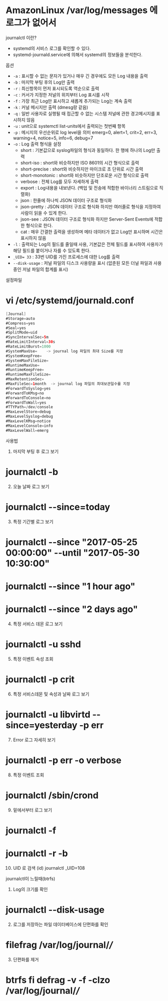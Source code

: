 # AmazonLinux /var/log/messages 에 로그가 없어서

journalctl 이란?
- systemd의 서비스 로그를 확인할 수 있다.
- systemd-journald.service에 의해서 systemd의 정보들을 분석한다.

옵션
- `-a` : 표시할 수 없는 문자가 있거나 매우 긴 경우에도 모든 Log 내용을 출력
- `-b` : 마지막 부팅 후의 Log만 출력
- `-r` : 최신항목이 먼저 표시되도록 역순으로 출력
- `-c` : 커서가 지정한 저널의 위치부터 Log 표시를 시작
- `-f` : 가장 최근 Log만 표시하고 새롭게 추가되는 Log는 계속 출력
- `-k` : 커널 메시지만 출력 (dmesg랑 같음)
- `-q` : 일반 사용자로 실행될 때 접근할 수 없는 시스템 저널에 관한 경고메시지를 표시하지 않음
- `-u` : unit으로 systemctl list-units에서 출력되는 첫번째 항목
- `-p` : 메시지의 우선순위로 log level을 의미
    emerg=0, alert=1, crit=2, err=3, warning=4, notice=5, info=6, debug=7
- `-o` : Log 출력 형식을 설정
  - short : 기본값으로 syslog파일의 형식과 동일하다. 한 행에 하나의 Log만 출력
  - short-iso : short와 비슷하지만 ISO 8601의 시간 형식으로 출력
  - short-precise : short와 비슷하지만 마이크로 초 단위로 시간 출력
  - short-monotonic : short와 비슷하지만 단조로운 시간 형식으로 출력
  - verbose : 전체 Log를 모두 자세하게 출력
  - export : Log내용을 내보낸다. (백업 및 전송에 적합한 바이너리 스트림으로 직렬화)
  - json : 한줄에 하나씩 JSON 데이터 구조로 형식화
  - json-pretty : JSON 데이터 구조로 형식화 하지만 여러줄로 형식을 지정하여 사람이 읽을 수 있게 한다.
  - json-see : JSON 데이터 구조로 형식화 하지만 Server-Sent Events에 적합한 형식으로 한다.
  - cat : 매우 간결한 출력을 생성하며 메타 데이터가 없고 Log만 표시하며 시간은 표시하지 않음
- `-l` : 출력되는 Log의 필드를 줄일때 사용, 기본값은 전체 필드를 표시하여 사용자가 해당 필드를 붙이거나 자를 수 있도록 한다.
- `_UID= 33` : 33번 UID를 가진 프로세스에 대한 Log를 출력
- `--disk-usage` : 저널 파일의 디스크 사용량을 표시 (압춘된 모든 더널 파일과 사용중인 저널 파일의 합계를 표시)

설정파일
# vi /etc/systemd/journald.conf
```java
[Journal]
#Storage=auto
#Compress=yes
#Seal=yes
#SplitMode=uid
#SyncIntervalSec=5m
#RateLimitInterval=30s
#RateLimitBurst=1000
#SystemMaxUse=    -> journal log 파일의 최대 Size를 지정
#SystemKeepFree=
#SystemMaxFileSize=
#RuntimeMaxUse=
#RuntimeKeepFree=
#RuntimeMaxFileSize=
#MaxRetentionSec=
#MaxFileSec=1month  -> journal log 파일의 최대보관일수를 지정
#ForwardToSyslog=yes
#ForwardToKMsg=no
#ForwardToConsole=no
#ForwardToWall=yes
#TTYPath=/dev/console
#MaxLevelStore=debug
#MaxLevelSyslog=debug
#MaxLevelKMsg=notice
#MaxLevelConsole=info
#MaxLevelWall=emerg
```

사용법
1. 마지막 부팅 후 로그 보기
# journalctl -b

2. 오늘 날짜 로그 보기
# journalctl --since=today

3. 특정 기간별 로그 보기
# journalctl --since "2017-05-25 00:00:00" --until "2017-05-30 10:30:00"
# journalctl --since "1 hour ago"
# journalctl --since "2 days ago"

4. 특정 서비스 데몬 로그 보기
# journalctl -u sshd

5. 특정 이벤트 속성 조회
# journalctl -p crit

6. 특정 서비스데몬 및 속성과 날짜 로그 보기
# journalctl -u libvirtd --since=yesterday -p err

7. Error 로그 자세히 보기
# journalctl -p err -o verbose

8. 특정 이벤트 조회
# journalctl /sbin/crond

9. 밑에서부터 로그 보기
# journalctl -f
# journalctl -r -b 

10. UID 로 검색 (id)
journalctl _UID=108


journalctl이 느릴때(btrfs)
1. Log의 크기를 확인
# journalctl --disk-usage

2. 로그를 저장하는 파일 데이터베이스에 단편화를 확인
# filefrag /var/log/journal/*/*

3. 단편화를 제거
# btrfs fi defrag -v -f -clzo /var/log/journal/*/* 

